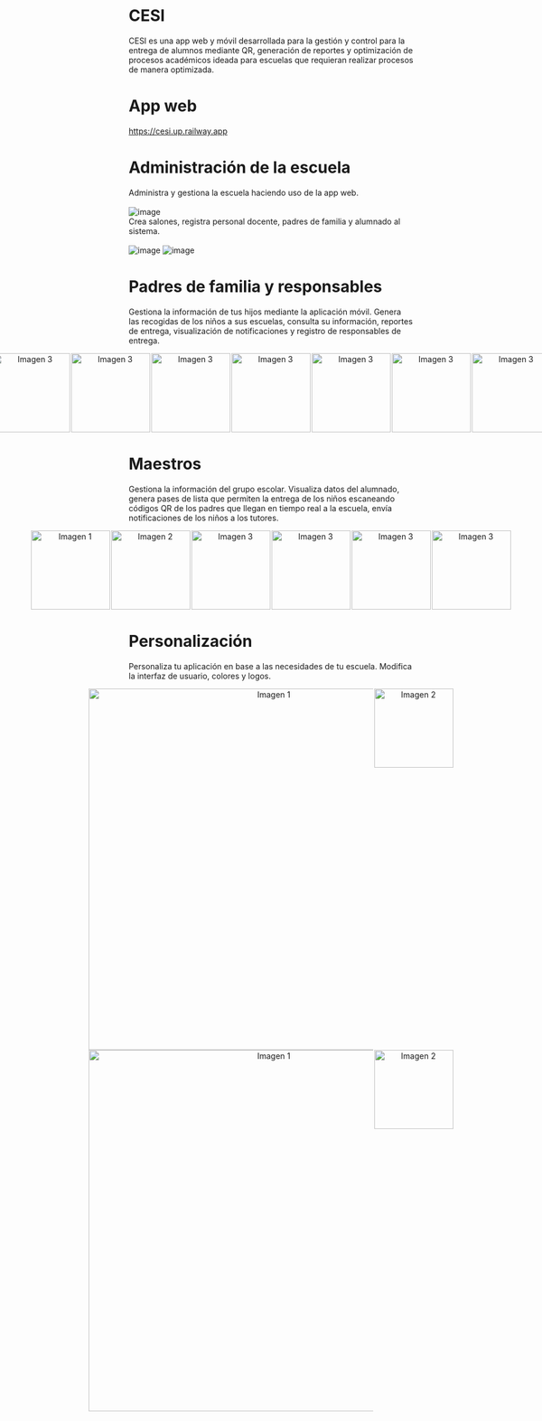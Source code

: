 # **CESI**
CESI es una app web y móvil desarrollada para la gestión y control para la entrega de alumnos mediante QR, generación de reportes y optimización de procesos académicos ideada para escuelas que requieran realizar procesos de manera optimizada.

# App web
https://cesi.up.railway.app

# **Administración de la escuela**
Administra y gestiona la escuela haciendo uso de la app web.<br><br>
![image](https://github.com/user-attachments/assets/e6b1cb62-94cc-4ef0-8d2e-7aaa8efbc2bb)
<br> Crea salones, registra personal docente, padres de familia y alumnado al sistema.<br><br>
![image](https://github.com/user-attachments/assets/3095f77e-6a72-4040-abb6-c64273a125aa)
![image](https://github.com/user-attachments/assets/1df61fab-c285-4bbb-ba1c-33a2c98b395e)
# Padres de familia y responsables
Gestiona la información de tus hijos mediante la aplicación móvil. Genera las recogidas de los niños a sus escuelas, consulta su información, reportes de entrega, visualización de notificaciones y registro de responsables de entrega.
<center>
    <div style="display: flex; justify-content: center; gap: 2px;">
        <img src="https://github.com/user-attachments/assets/dd22e31f-4bdd-4114-be4b-d8a5f4e22d0f" alt="Imagen 1" width="140">
        <img src="https://github.com/user-attachments/assets/d99abb07-24a5-4f37-af45-299013384b2a" alt="Imagen 2" width="140">
        <img src="https://github.com/user-attachments/assets/e62abfb8-b027-4df5-8396-4778bf1b46f1" alt="Imagen 3" width="140">
        <img src="https://github.com/user-attachments/assets/037d666d-c274-4f15-8c50-6e912bd9cb40" alt="Imagen 3" width="140">
        <img src="https://github.com/user-attachments/assets/bbafd4fb-c20b-43ec-9ba4-1b74eb775150" alt="Imagen 3" width="140">
        <img src="https://github.com/user-attachments/assets/1fbcaa92-c2a0-44ae-bc42-76eb8522a3ff" alt="Imagen 3" width="140">
        <img src="https://github.com/user-attachments/assets/024126bf-ddf5-43a8-b06d-0e57fb1f2e05" alt="Imagen 3" width="140">
        <img src="https://github.com/user-attachments/assets/fbfa3f6f-556a-4870-b822-968f1535d3ad" alt="Imagen 3" width="140">
        <img src="https://github.com/user-attachments/assets/2713ce59-4840-4d7c-9c75-25a39dd032d7" alt="Imagen 3" width="140">
        <img src="https://github.com/user-attachments/assets/9cdc8bdb-a675-4aea-a3bc-6c56781502ba" alt="Imagen 3" width="140">
        <img src="https://github.com/user-attachments/assets/866b1a28-5a74-4cda-a859-910b5549c35a" alt="Imagen 3" width="140">
    </div>
</center>

# Maestros
Gestiona la información del grupo escolar. Visualiza datos del alumnado, genera pases de lista que permiten la entrega de los niños escaneando códigos QR de los padres que llegan en tiempo real a la escuela, envía notificaciones de los niños a los tutores. 
<center>
    <div style="display: flex; justify-content: center; gap: 2px;">
        <img src="https://github.com/user-attachments/assets/19aa5af3-621e-44ce-8049-af5af6d0cdf3" alt="Imagen 1" width="140">
        <img src="https://github.com/user-attachments/assets/63543935-259a-41e2-ae36-a353aa0902db" alt="Imagen 2" width="140">
        <img src="https://github.com/user-attachments/assets/148530d8-3821-4234-8f13-37dd51567bfd" alt="Imagen 3" width="140">
        <img src="https://github.com/user-attachments/assets/dcc9b083-5b19-4e69-b6e9-61ac959a5422" alt="Imagen 3" width="140">
        <img src="https://github.com/user-attachments/assets/b2d6d0c8-ad34-408b-9512-ecea08b5f339" alt="Imagen 3" width="140">
        <img src="https://github.com/user-attachments/assets/a1a52bbb-03c9-4d68-accb-54f19e7be324" alt="Imagen 3" width="140">
    </div>
</center>

# Personalización
Personaliza tu aplicación en base a las necesidades de tu escuela. Modifica la interfaz de usuario, colores y logos.
<center>
    <div style="display: flex; justify-content: center; gap: 2px;">
        <img src="https://github.com/user-attachments/assets/601c524c-4aee-45af-a95e-072d43072840" alt="Imagen 1" width="640">
        <img src="https://github.com/user-attachments/assets/817d52ff-4a91-4917-8306-adc465605740" alt="Imagen 2" width="140">
    </div>
</center>
<center>
    <div style="display: flex; justify-content: center; gap: 2px;">
        <img src="https://github.com/user-attachments/assets/2b3c58c6-cc28-4f8f-ac37-ac5dd3c14f6a" alt="Imagen 1" width="640">
        <img src="https://github.com/user-attachments/assets/245abb74-65b9-4650-9400-87f552b37bfb" alt="Imagen 2" width="140">
    </div>

